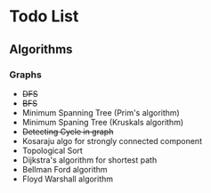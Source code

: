 # Todo List
## Algorithms
### Graphs
  - ~~DFS~~
  - ~~BFS~~
  - Minimum Spanning Tree (Prim's algorithm)
  - Minimum Spaning Tree (Kruskals algorithm)
  - ~~Detecting Cycle in graph~~
  - Kosaraju algo for strongly connected component
  - Topological Sort
  - Dijkstra's algorithm for shortest path
  - Bellman Ford algorithm
  - Floyd Warshall algorithm
